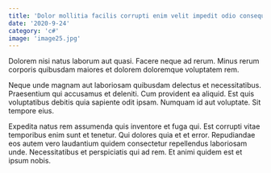 ```yaml
---
title: 'Dolor mollitia facilis corrupti enim velit impedit odio consequuntur accusamus.'
date: '2020-9-24'
category: 'c#'
image: 'image25.jpg'
---
```


Dolorem nisi natus laborum aut quasi. Facere neque ad rerum. Minus rerum corporis quibusdam maiores et dolorem doloremque voluptatem rem.
 Neque unde magnam aut laboriosam quibusdam delectus et necessitatibus. Praesentium qui accusamus et deleniti. Cum provident ea aliquid. Est quis voluptatibus debitis quia sapiente odit ipsam. Numquam id aut voluptate. Sit tempore eius.
 Expedita natus rem assumenda quis inventore et fuga qui. Est corrupti vitae temporibus enim sunt et tenetur. Qui dolores quia et et error. Repudiandae eos autem vero laudantium quidem consectetur repellendus laboriosam unde. Necessitatibus et perspiciatis qui ad rem. Et animi quidem est et ipsum nobis.
